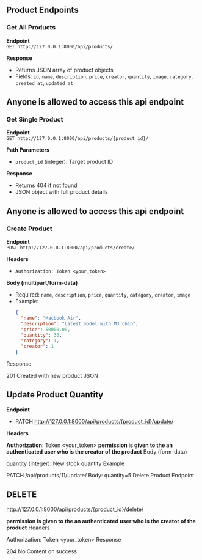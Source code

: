 ## Product Endpoints

### Get All Products
**Endpoint**  
`GET http://127.0.0.1:8000/api/products/`

**Response**  
- Returns JSON array of product objects
- Fields: `id`, `name`, `description`, `price`, `creator`, `quantity`, `image`, `category`, `created_at`, `updated_at`

Anyone is allowed to access this api endpoint
---

### Get Single Product
**Endpoint**  
`GET http://127.0.0.1:8000/api/products/{product_id}/`

**Path Parameters**  
- `product_id` (integer): Target product ID

**Response**  
- Returns 404 if not found
- JSON object with full product details

Anyone is allowed to access this api endpoint
---

### Create Product
**Endpoint**  
`POST http://127.0.0.1:8000/api/products/create/`

**Headers**  
- `Authorization: Token <your_token>`

**Body (multipart/form-data)**  
- Required: `name`, `description`, `price`, `quantity`, `category`, `creator`, `image`  
- Example:  
  ```json
  {
    "name": "Macbook Air",
    "description": "Latest model with M3 chip",
    "price": 50000.00,
    "quantity": 30,
    "category": 1,
    "creator": 1
  }
Response

201 Created with new product JSON
## Update Product Quantity
**Endpoint**
 - PATCH http://127.0.0.1:8000/api/products/{product_id}/update/

**Headers**

**Authorization**: Token <your_token>
**permission is given to the an authenticated user who is the creator of the product**
Body (form-data)

quantity (integer): New stock quantity
Example

PATCH /api/products/11/update/
Body: quantity=5
Delete Product
Endpoint

## DELETE
 http://127.0.0.1:8000/api/products/{product_id}/delete/


**permission is given to the an authenticated user who is the creator of the product**
Headers

Authorization: Token <your_token>
Response

204 No Content on success